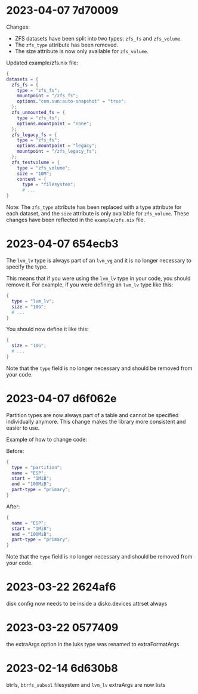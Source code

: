 # 2023-04-07 7d70009

Changes:

- ZFS datasets have been split into two types: `zfs_fs` and `zfs_volume`.
- The `zfs_type` attribute has been removed.
- The size attribute is now only available for `zfs_volume`.

Updated example/zfs.nix file:

```nix
{
datasets = {
  zfs_fs = {
    type = "zfs_fs";
    mountpoint = "/zfs_fs";
    options."com.sun:auto-snapshot" = "true";
  };
  zfs_unmounted_fs = {
    type = "zfs_fs";
    options.mountpoint = "none";
  };
  zfs_legacy_fs = {
    type = "zfs_fs";
    options.mountpoint = "legacy";
    mountpoint = "/zfs_legacy_fs";
  };
  zfs_testvolume = {
    type = "zfs_volume";
    size = "10M";
    content = {
      type = "filesystem";
      # ...
}
```

Note: The `zfs_type` attribute has been replaced with a type attribute for each dataset, and the `size` attribute is only available for `zfs_volume`.
These changes have been reflected in the `example/zfs.nix` file.

# 2023-04-07 654ecb3

The `lvm_lv` type is always part of an `lvm_vg` and it is no longer necessary to specify the type.

This means that if you were using the `lvm_lv` type in your code, you should remove it. 
For example, if you were defining an `lvm_lv` type like this:

```nix
{
  type = "lvm_lv";
  size = "10G";
  # ...
}
```

You should now define it like this:


```nix
{
  size = "10G";
  # ...
}
```

Note that the `type` field is no longer necessary and should be removed from your code.

# 2023-04-07 d6f062e

Partition types are now always part of a table and cannot be specified individually anymore. This change makes the library more consistent and easier to use.

Example of how to change code:

Before:

```nix
{
  type = "partition";
  name = "ESP";
  start = "1MiB";
  end = "100MiB";
  part-type = "primary";
}
```

After:

```nix
{
  name = "ESP";
  start = "1MiB";
  end = "100MiB";
  part-type = "primary";
}
```

Note that the `type` field is no longer necessary and should be removed from your code.

# 2023-03-22 2624af6

disk config now needs to be inside a disko.devices attrset always

# 2023-03-22 0577409

the extraArgs option in the luks type was renamed to extraFormatArgs

# 2023-02-14 6d630b8

btrfs, `btrfs_subvol` filesystem and `lvm_lv` extraArgs are now lists
